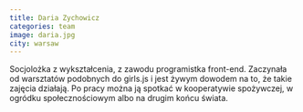 ```yaml
---
title: Daria Zychowicz
categories: team
image: daria.jpg
city: warsaw
---
```

Socjolożka z wykształcenia, z zawodu programistka front-end. Zaczynała od warsztatów podobnych do girls.js i jest żywym dowodem na to, że takie zajęcia działają. Po pracy można ją spotkać w kooperatywie spożywczej, w ogródku społecznościowym albo na drugim końcu świata.
